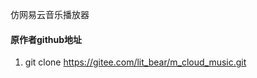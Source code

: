







仿网易云音乐播放器

#### 原作者github地址

1.  git clone https://gitee.com/lit_bear/m_cloud_music.git





